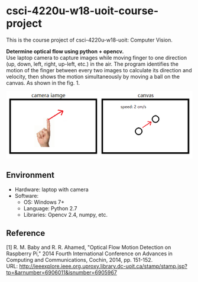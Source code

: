 # csci-4220u-w18-uoit-course-project
This is the course project of csci-4220u-w18-uoit: Computer Vision.

**Determine optical flow using python + opencv.**  
Use laptop camera to capture images while moving finger to one direction (up, down, left, right, up-left, etc.) in the air. The program identifies the motion of the finger between every two images to calculate its direction and velocity, then shows the motion simultaneously by moving a ball on the canvas. As shown in the fig. 1.  

![image](https://github.com/TaylorGy/csci-4220u-w18-uoit-course-project/blob/master/schematic_diagram.png)  

## Environment  
- Hardware: laptop with camera  
- Software:  
  - OS: Windows 7+  
  - Language: Python 2.7  
  - Libraries: Opencv 2.4, numpy, etc.  

## Reference
[1] R. M. Baby and R. R. Ahamed, "Optical Flow Motion Detection on Raspberry Pi," 2014 Fourth International Conference on Advances in Computing and Communications, Cochin, 2014, pp. 151-152.  
URL: http://ieeexplore.ieee.org.uproxy.library.dc-uoit.ca/stamp/stamp.jsp?tp=&arnumber=6906011&isnumber=6905967
